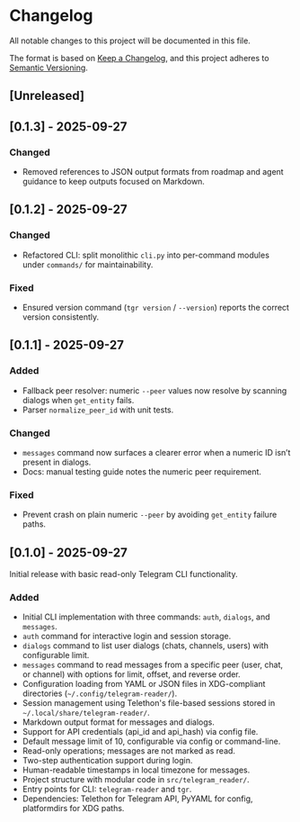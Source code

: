 # Changelog

All notable changes to this project will be documented in this file.

The format is based on [Keep a Changelog](https://keepachangelog.com/en/1.1.0/),
and this project adheres to [Semantic Versioning](https://semver.org/spec/v2.0.0.html).

## [Unreleased]


## [0.1.3] - 2025-09-27

### Changed
- Removed references to JSON output formats from roadmap and agent guidance to keep outputs focused on Markdown.


## [0.1.2] - 2025-09-27

### Changed
- Refactored CLI: split monolithic `cli.py` into per-command modules under `commands/` for maintainability.

### Fixed
- Ensured version command (`tgr version` / `--version`) reports the correct version consistently.


## [0.1.1] - 2025-09-27

### Added
- Fallback peer resolver: numeric `--peer` values now resolve by scanning dialogs when `get_entity` fails.
- Parser `normalize_peer_id` with unit tests.

### Changed
- `messages` command now surfaces a clearer error when a numeric ID isn’t present in dialogs.
- Docs: manual testing guide notes the numeric peer requirement.

### Fixed
- Prevent crash on plain numeric `--peer` by avoiding `get_entity` failure paths.


## [0.1.0] - 2025-09-27

Initial release with basic read-only Telegram CLI functionality.

### Added
- Initial CLI implementation with three commands: `auth`, `dialogs`, and `messages`.
- `auth` command for interactive login and session storage.
- `dialogs` command to list user dialogs (chats, channels, users) with configurable limit.
- `messages` command to read messages from a specific peer (user, chat, or channel) with options for limit, offset, and reverse order.
- Configuration loading from YAML or JSON files in XDG-compliant directories (`~/.config/telegram-reader/`).
- Session management using Telethon's file-based sessions stored in `~/.local/share/telegram-reader/`.
- Markdown output format for messages and dialogs.
- Support for API credentials (api_id and api_hash) via config file.
- Default message limit of 10, configurable via config or command-line.
- Read-only operations; messages are not marked as read.
- Two-step authentication support during login.
- Human-readable timestamps in local timezone for messages.
- Project structure with modular code in `src/telegram_reader/`.
- Entry points for CLI: `telegram-reader` and `tgr`.
- Dependencies: Telethon for Telegram API, PyYAML for config, platformdirs for XDG paths.
